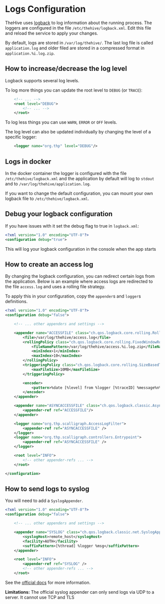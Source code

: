 # Logs Configuration

TheHive uses [logback](https://logback.qos.ch/) to log information about the running process. The loggers are configured in the file `/etc/thehive/logback.xml`. Edit this file and reload the service to apply your changes.

By default, logs are stored in `/var/log/thehive/`. The last log file is called `application.log` and older filed are stored in a compressed format in `application.%i.log.zip`. 


## How to increase/decrease the log level

Logback supports several log levels. 

To log more things you can update the root level to `DEBUG` (or `TRACE`):

```xml title="logback.xml"
    <!-- ... -->
    <root level="DEBUG">
        <!-- ... -->
    </root>
```

To log less things you can use `WARN`, `ERROR` or `OFF` levels.

The log level can also be updated individually by changing the level of a specific logger:

```xml title="logback.xml"
    <logger name="org.thp" level="DEBUG"/>
```

## Logs in docker

In the docker container the logger is configured with the file `/etc/thehive/logback.xml` and the application by default will log to `stdout` and to `/var/log/thehive/application.log`.

If you want to change the default configuration, you can mount your own logback file to `/etc/thehive/logback.xml`.

## Debug your logback configuration

If you have issues with it set the debug flag to true in `logback.xml`:
```xml title="logback.xml"
<?xml version="1.0" encoding="UTF-8"?>
<configuration debug="true">

```

This will log your logback configuration in the console when the app starts

## How to create an access log

By changing the logback configuration, you can redirect certain logs from the application.
Below is an example where access logs are redirected to the file `access.log` and uses a rolling file strategy.

To apply this in your configuration, copy the `appender`s and `logger`s definitions.

```xml title="logback.xml"
<?xml version="1.0" encoding="UTF-8"?>
<configuration debug="false">

    <!-- ... other appenders and settings -->

    <appender name="ACCESSFILE" class="ch.qos.logback.core.rolling.RollingFileAppender">
        <file>/var/log/thehive/access.log</file>
        <rollingPolicy class="ch.qos.logback.core.rolling.FixedWindowRollingPolicy">
            <fileNamePattern>/var/log/thehive/access.%i.log.zip</fileNamePattern>
            <minIndex>1</minIndex>
            <maxIndex>10</maxIndex>
        </rollingPolicy>
        <triggeringPolicy class="ch.qos.logback.core.rolling.SizeBasedTriggeringPolicy">
            <maxFileSize>10MB</maxFileSize>
        </triggeringPolicy>

        <encoder>
            <pattern>%date [%level] from %logger [%traceID] %message%n%xException</pattern>
        </encoder>
    </appender>

    <appender name="ASYNCACCESSFILE" class="ch.qos.logback.classic.AsyncAppender">
        <appender-ref ref="ACCESSFILE"/>
    </appender>

    <logger name="org.thp.scalligraph.AccessLogFilter">
        <appender-ref ref="ASYNCACCESSFILE" />
    </logger>
    <logger name="org.thp.scalligraph.controllers.Entrypoint">
        <appender-ref ref="ASYNCACCESSFILE" />
    </logger>

    <root level="INFO">
        <!-- other appender-refs ... -->
    </root>

</configuration>

```

## How to send logs to syslog

You will need to add a `SyslogAppender`.

```xml title="logback.xml"
<?xml version="1.0" encoding="UTF-8"?>
<configuration debug="false">

    <!-- ... other appenders and settings -->

    <appender name="SYSLOG" class="ch.qos.logback.classic.net.SyslogAppender">
        <syslogHost>remote_host</syslogHost>
        <facility>AUTH</facility>
        <suffixPattern>[%thread] %logger %msg</suffixPattern>
    </appender>

    <root level="INFO">
        <appender-ref ref="SYSLOG" />
        <!-- other appender-refs ... -->
    </root>

```

See the [official docs](https://logback.qos.ch/manual/appenders.html#SyslogAppender) for more information.

**Limitations:**
The official syslog appender can only send logs via UDP to a server. It cannot use TCP and TLS

